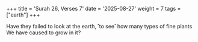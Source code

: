 +++
title = 'Surah 26, Verses 7'
date = '2025-08-27'
weight = 7
tags = ["earth"]
+++

Have they failed to look at the earth, ˹to see˺ how many types of fine plants We have caused to grow in it?
